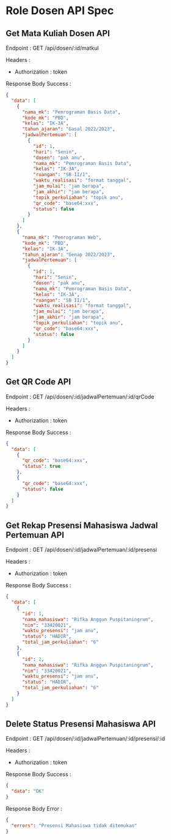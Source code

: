 # Role Dosen API Spec

## Get Mata Kuliah Dosen API

Endpoint : GET /api/dosen/:id/matkul

Headers :

- Authorization : token

Response Body Success :

```json
{
  "data": [
    {
      "nama_mk": "Pemrograman Basis Data",
      "kode_mk": "PBD",
      "kelas": "IK-3A",
      "tahun_ajaran": "Gasal 2022/2023",
      "jadwalPertemuan": [
        {
          "id": 1,
          "hari": "Senin",
          "dosen": "pak anu",
          "nama_mk": "Pemrograman Basis Data",
          "kelas": "IK-3A",
          "ruangan": "SB II/1",
          "waktu_realisasi": "format tanggal",
          "jam_mulai": "jam berapa",
          "jam_akhir": "jam berapa",
          "topik_perkuliahan": "topik anu",
          "qr_code": "base64:xxx",
          "status": false
        }
      ]
    },
    {
      "nama_mk": "Pemrograman Web",
      "kode_mk": "PBD",
      "kelas": "IK-3A",
      "tahun_ajaran": "Genap 2022/2023",
      "jadwalPertemuan": [
        {
          "id": 1,
          "hari": "Senin",
          "dosen": "pak anu",
          "nama_mk": "Pemrograman Basis Data",
          "kelas": "IK-3A",
          "ruangan": "SB II/1",
          "waktu_realisasi": "format tanggal",
          "jam_mulai": "jam berapa",
          "jam_akhir": "jam berapa",
          "topik_perkuliahan": "topik anu",
          "qr_code": "base64:xxx",
          "status": false
        }
      ]
    }
  ]
}
```

## Get QR Code API

Endpoint : GET /api/dosen/:id/jadwalPertemuan/:id/qrCode

Headers :

- Authorization : token

Response Body Success :

```json
{
  "data": [
    {
      "qr_code": "base64:xxx",
      "status": true
    },
    {
      "qr_code": "base64:xxx",
      "status": false
    }
  ]
}
```

## Get Rekap Presensi Mahasiswa Jadwal Pertemuan API

Endpoint : GET /api/dosen/:id/jadwalPertemuan/:id/presensi

Headers :

- Authorization : token

Response Body Success :

```json
{
  "data": [
    {
      "id": 1,
      "nama_mahasiswa": "Rifka Anggun Puspitaningrum",
      "nim": "33420021",
      "waktu_presensi": "jam anu",
      "status": "HADIR",
      "total_jam_perkuliahan": "6"
    },
    {
      "id": 2,
      "nama_mahasiswa": "Rifka Anggun Puspitaningrum",
      "nim": "33420021",
      "waktu_presensi": "jam anu",
      "status": "HADIR",
      "total_jam_perkuliahan": "6"
    }
  ]
}
```

## Delete Status Presensi Mahasiswa API

Endpoint : GET /api/dosen/:id/jadwalPertemuan/:id/presensi/:id

Headers :

- Authorization : token

Response Body Success :

```json
{
  "data": "OK"
}
```

Response Body Error :

```json
{
  "errors": "Presensi Mahasiswa tidak ditemukan"
}
```
